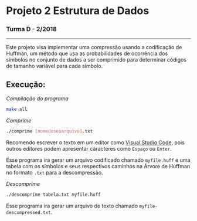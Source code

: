 # Projeto 2 Estrutura de Dados

### Turma D - 2/2018

---

Este projeto visa implementar uma compressão usando a codificação de Huffman, um método que usa as probabilidades de ocorrência dos símbolos no conjunto de dados a ser comprimido para determinar códigos de tamanho variável para cada símbolo.

## Execução:

_Compilação do programa_

```bash
make all
```

_Comprime_

```bash
./comprime [nomedoseuarquivo].txt
```

Recomendo escrever o texto em um editor como [Visual Studio Code](https://code.visualstudio.com/), pois outros editores podem apresentar caracteres como `Espaço` ou `Enter`.

Esse programa ira gerar um arquivo codificado chamado `myfile.huff` e uma tabela com os símbolos e seus respectivos caminhos na Árvore de Huffman no formato `.txt` para a descompressão.

_Descomprime_

```bash
./descomprime tabela.txt myfile.huff
```

Esse programa ira gerar um arquivo de texto chamado `myfile-descompressed.txt`.
